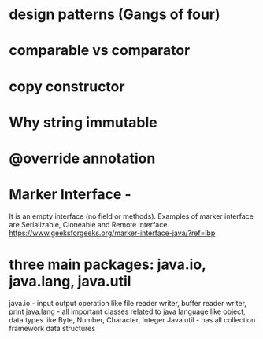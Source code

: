 # design patterns (Gangs of four)

# comparable vs comparator

# copy constructor

# Why string immutable

# @override annotation

# Marker Interface -
It is an empty interface (no field or methods). Examples of marker interface are Serializable, Cloneable and Remote interface. 
https://www.geeksforgeeks.org/marker-interface-java/?ref=lbp

# three main packages: java.io, java.lang, java.util
java.io - input output operation like file reader writer, buffer reader writer, print
java.lang - all important classes related to java language like object, data types like Byte, Number, Character, Integer
Java.util - has all collection framework data structures